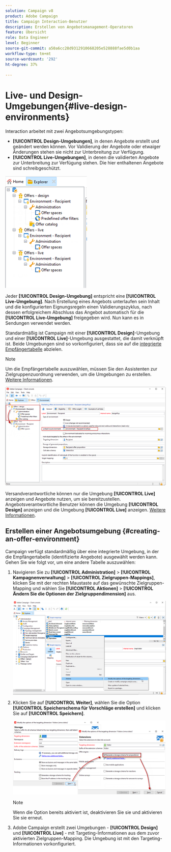 ```yaml
---
solution: Campaign v8
product: Adobe Campaign
title: Campaign Interaction-Benutzer
description: Erstellen von Angebotsmanagement-Operatoren
feature: Übersicht
role: Data Engineer
level: Beginner
source-git-commit: a50a6cc28d9312910668205e528888fae5d0b1aa
workflow-type: tm+mt
source-wordcount: '292'
ht-degree: 37%

---
```


# Live- und Design-Umgebungen{#live-design-environments}

Interaction arbeitet mit zwei Angebotsumgebungstypen:

* **[!UICONTROL Design-Umgebungen]**, in denen Angebote erstellt und geändert werden können. Vor Validierung der Angebote oder etwaiger Änderungen stehen sie nicht zur Unterbreitung zur Verfügung.
* **[!UICONTROL Live-Umgebungen]**, in denen die validierten Angebote zur Unterbreitung zur Verfügung stehen. Die hier enthaltenen Angebote sind schreibgeschützt.

![](assets/offer_environments_overview_001.png)

Jeder **[!UICONTROL Design-Umgebung]** entspricht eine **[!UICONTROL Live-Umgebung]**. Nach Erstellung eines Angebots unterlaufen sein Inhalt und die konfigurierten Eignungsregeln einen Validierungszyklus, nach dessen erfolgreichem Abschluss das Angebot automatisch für die **[!UICONTROL Live-Umgebung]** freigegeben wird. Nun kann es in Sendungen verwendet werden.

Standardmäßig ist Campaign mit einer **[!UICONTROL Design]**-Umgebung und einer **[!UICONTROL Live]**-Umgebung ausgestattet, die damit verknüpft ist. Beide Umgebungen sind so vorkonfiguriert, dass sie auf die [integrierte Empfängertabelle](../dev/datamodel.md#ootb-profiles) abzielen.

>[!NOTE]
>
>Um die Empfängertabelle auszuwählen, müssen Sie den Assistenten zur Zielgruppenzuordnung verwenden, um die Umgebungen zu erstellen. [Weitere Informationen](#creating-an-offer-environment).

![](assets/offer_environments_overview_002.png)

Versandverantwortliche können nur die Umgebung **[!UICONTROL Live]** anzeigen und Angebote nutzen, um sie bereitzustellen. Angebotsverantwortliche Benutzer können die Umgebung **[!UICONTROL Design]** anzeigen und die Umgebung **[!UICONTROL Live]** anzeigen. [Weitere Informationen](interaction-operators.md).

## Erstellen einer Angebotsumgebung {#creating-an-offer-environment}

Campaign verfügt standardmäßig über eine integrierte Umgebung, in der die Empfängertabelle (identifizierte Angebote) ausgewählt werden kann. Gehen Sie wie folgt vor, um eine andere Tabelle auszuwählen:

1. Navigieren Sie zu **[!UICONTROL Administration]** > **[!UICONTROL Kampagnenverwaltung]** > **[!UICONTROL Zielgruppen-Mappings]**, klicken Sie mit der rechten Maustaste auf das gewünschte Zielgruppen-Mapping und wählen Sie **[!UICONTROL Aktionen]** > **[!UICONTROL Ändern Sie die Optionen der Zielgruppendimension]** aus.

   ![](assets/offer_env_anonymous_001.png)

1. Klicken Sie auf **[!UICONTROL Weiter]**, wählen Sie die Option **[!UICONTROL Speicherschema für Vorschläge erstellen]** und klicken Sie auf **[!UICONTROL Speichern]**.

   ![](assets/offer_env_anonymous_002.png)

   >[!NOTE]
   >
   >Wenn die Option bereits aktiviert ist, deaktivieren Sie sie und aktivieren Sie sie erneut.

1. Adobe Campaign erstellt zwei Umgebungen - **[!UICONTROL Design]** und **[!UICONTROL Live]** - mit Targeting-Informationen aus dem zuvor aktivierten Zielgruppen-Mapping. Die Umgebung ist mit den Targeting-Informationen vorkonfiguriert.
